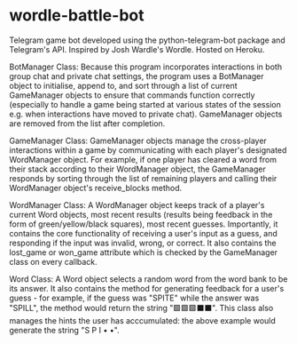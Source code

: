 # wordle-battle-bot
Telegram game bot developed using the python-telegram-bot package and Telegram's API. Inspired by Josh Wardle's Wordle. Hosted on Heroku.

BotManager Class:
Because this program incorporates interactions in both group chat and private chat settings, the program uses a BotManager object to initialise, append to, and sort through a list of current GameManager objects to ensure that commands function correctly (especially to handle a game being started at various states of the session e.g. when interactions have moved to private chat). GameManager objects are removed from the list after completion.

GameManager Class:
GameManager objects manage the cross-player interactions within a game by communicating with each player's designated WordManager object. For example, if one player has cleared a word from their stack according to their WordManager object, the GameManager responds by sorting through the list of remaining players and calling their WordManager object's receive_blocks method.

WordManager Class:
A WordManager object keeps track of a player's current Word objects, most recent results (results being feedback in the form of green/yellow/black squares), most recent guesses. Importantly, it contains the core functionality of receiving a user's input as a guess, and responding if the input was invalid, wrong, or correct. It also contains the lost_game or won_game attribute which is checked by the GameManager class on every callback.

Word Class:
A Word object selects a random word from the word bank to be its answer. It also contains the method for generating feedback for a user's guess - for example, if the guess was "SPITE" while the answer was "SPILL", the method would return the string "🟩🟩🟩⬛️⬛️". This class also manages the hints the user has acccumulated: the above example would generate the string "S P I • •". 
